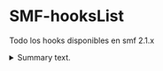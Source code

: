 # SMF-hooksList
Todo los hooks disponibles  en smf 2.1.x
<details>
<summary>Summary text.</summary>
<code style="white-space:nowrap;"> 
/source/
        Admin.php
        Attachments.php
        BoardIndex.php
        Calendar.php
        Display.php
        Display.php~
        Errors.php
        Groups.php
        Help.php
        Likes.php
        Load.php
        Logging.php
        LogInOut.php
        ManageAttachments.php
        ManageBans.php
        ManageBoards.php
        ManageCalendar.php
        ManageLanguages.php
        ManageMail.php
        ManageMaintenance.php
        ManageMembergroups.php
        ManageMembers.php
        ManageNews.php
        ManagePaid.php
        ManagePermissions.php
        ManagePosts.php
        ManageRegistration.php
        ManageScheduledTasks.php
        ManageSearch.php
        ManageSearchEngines.php
        ManageServer.php
        ManageSettings.php
        ManageSmileys.php
        Memberlist.php
        Mentions.php
        MessageIndex.php
        ModerationCenter.php
        Modlog.php
        MoveTopic.php
        News.php
        PackageGet.php
        Packages.php
        PersonalMessage.php
        Poll.php
        Post.php
        PostModeration.php
        Profile.php
        Profile-Actions.php
        Profile-Export.php
        Profile-Modify.php
        Profile-View.php
        Recent.php
        Register.php
        Reminder.php
        RemoveTopic.php
        ReportedContent.php
        Reports.php
        ScheduledTasks.php
        Search.php
        Security.php
        Session.php
        ShowAttachments.php
        SplitTopics.php
        Stats.php
        Subs.php
        Subs-Admin.php
        Subs-Attachments.php
        Subs-Auth.php
        Subs-BoardIndex.php
        Subs-Boards.php
        Subs-Calendar.php
        Subs-Categories.php
        Subs-Editor.php
        Subs-List.php
        Subs-Membergroups.php
        Subs-Members.php
        Subs-MembersOnline.php
        Subs-Menu.php
        Subs-Post.php
        Subs-Themes.php
        Subs-Timezones.php
        Themes.php
        ViewQuery.php
        Who.php
        Xml.php 
        tasks\Likes-Notify.php
 
</code>
</details>
 
